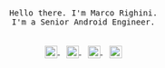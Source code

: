 <p align="center">
  <br>
  <br>
  <samp>Hello there. I'm Marco Righini.<br> I'm a Senior Android Engineer.<br></samp>
  <br>
    <br>
  <a href="mailto:mr@marcorighini.net">
    <img align="center" alt="Marco Righini - Email" width="22px" src="https://cdn.jsdelivr.net/npm/simple-icons@v3/icons/gmail.svg" />
  </a>
  &nbsp;&nbsp;
  <a href="https://www.linkedin.com/in/righinimarco/">
    <img align="center" alt="Marco Righini - Email Linkedin" width="22px" src="https://cdn.jsdelivr.net/npm/simple-icons@v3/icons/linkedin.svg" />
  </a>
  &nbsp;&nbsp;
  <a href="http://stackoverflow.com/users/story/5661456">
    <img align="center" alt="Marco Righini - Stack Overflow" width="22px" src="https://cdn.jsdelivr.net/npm/simple-icons@v3/icons/stackoverflow.svg" />
  </a>
  &nbsp;&nbsp;
  <a href="https://github.com/marcorighini">
    <img align="center" alt="Marco Righini - GitHub" width="22px" src="https://cdn.jsdelivr.net/npm/simple-icons@v3/icons/github.svg" />
  </a>
  <br>
  <br />
</p>
